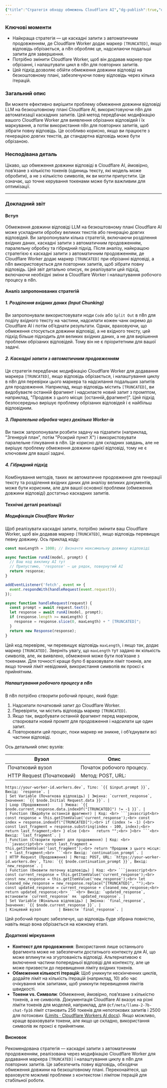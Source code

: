 ```yaml
---
{"title":"Стратегія обходу обмежень Cloudflare AI","dg-publish":true,"dg-metatags":null,"dg-home":null,"permalink":"/dokumentacziya-do-proektu-exodus-pp-ua/strategiya-obhodu-obmezhen-cloudflare-ai/","dgPassFrontmatter":true,"noteIcon":""}
---
```



### Ключові моменти
- Найкраща стратегія — це каскадні запити з автоматичним продовженням, де Cloudflare Worker додає маркер `[TRUNCATED]`, якщо відповідь обрізається, а n8n обробляє це, надсилаючи подальші запити для завершення.
- Потрібно змінити Cloudflare Worker, щоб він додавав маркер при обрізанні, і налаштувати цикл в n8n для повторних запитів.
- Цей підхід дозволяє обійти обмеження довжини відповіді на безкоштовному плані, забезпечуючи повну відповідь через кілька ітерацій.

### Загальний опис
Ви можете ефективно вирішити проблему обмеження довжини відповіді LLM на безкоштовному плані Cloudflare AI, використовуючи n8n для автоматизації каскадних запитів. Цей метод передбачає модифікацію вашого Cloudflare Worker для виявлення обрізаних відповідей і їх маркування, а потім використання n8n для повторних запитів, щоб зібрати повну відповідь. Це особливо корисно, якщо ви працюєте з генерацією довгих текстів, де стандартна відповідь може бути обрізаною.

### Несподівана деталь
Цікаво, що обмеження довжини відповіді в Cloudflare AI, ймовірно, пов’язане з кількістю токенів (одиниць тексту, які модель може обробити), а не з кількістю символів, як ви могли припустити. Це означає, що точне керування токенами може бути важливим для оптимізації.

---

### Докладний звіт

#### Вступ
Обмеження довжини відповіді LLM на безкоштовному плані Cloudflare AI може ускладнити обробку великих текстів або генерацію довгих відповідей. Ви запропонували кілька стратегій, включаючи розділення вхідних даних, каскадні запити з автоматичним продовженням, паралельну обробку та гібридний підхід. Після аналізу, найкращою стратегією є каскадні запити з автоматичним продовженням, де Cloudflare Worker додає маркер `[TRUNCATED]` при обрізанні відповіді, а n8n використовується для повторних запитів, щоб зібрати повну відповідь. Цей звіт детально описує, як реалізувати цей підхід, включаючи необхідні зміни в Cloudflare Worker і налаштування робочого процесу в n8n.

#### Аналіз запропонованих стратегій

##### 1. Розділення вхідних даних (Input Chunking)
Ви запропонували використовувати ноди `Code` або `Split Out` в n8n для поділу вхідного тексту на частини, надсилати кожен чанк окремо до Cloudflare AI і потім об’єднати результати. Однак, враховуючи, що обмеження стосується довжини відповіді, а не вхідного тексту, цей підхід більше підходить для великих вхідних даних, а не для вирішення проблеми обрізаних відповідей. Тому він не є пріоритетним для вашої задачі.

##### 2. Каскадні запити з автоматичним продовженням
Ця стратегія передбачає модифікацію Cloudflare Worker для додавання маркера `[TRUNCATED]`, якщо відповідь обрізається, і налаштування циклу в n8n для перевірки цього маркера та надсилання подальших запитів для продовження. Наприклад, якщо відповідь містить `[TRUNCATED]`, ви видобуваєте останній фрагмент і надсилаєте новий запит з промптом, наприклад, "Продовж з цього місця: [останній_фрагмент]". Цей підхід безпосередньо вирішує проблему обрізаних відповідей і є найбільш відповідним.

##### 3. Паралельна обробка через декілька Worker-ів
Ви також запропонували розбити задачу на підзапити (наприклад, "Згенеруй план", потім "Розкрий пункт X") і використовувати паралельне гілкування в n8n. Це корисно для складних завдань, але не вирішує проблему обмеження довжини однієї відповіді, тому не є ключовим для вашої задачі.

##### 4. Гібридний підхід
Комбінування методів, таких як автоматичне продовження для генерації тексту та розділення вхідних даних для аналізу великих документів, може бути корисним, але для вашої основної проблеми (обмеження довжини відповіді) достатньо каскадних запитів.

#### Технічні деталі реалізації

##### Модифікація Cloudflare Worker
Щоб реалізувати каскадні запити, потрібно змінити ваш Cloudflare Worker, щоб він додавав маркер `[TRUNCATED]`, якщо відповідь перевищує певну довжину. Ось приклад коду:

```javascript
const maxLength = 1000; // Визначте максимальну довжину відповіді

async function runAI(model, prompt) {
  // Ваш код виклику AI тут
  // Припустимо, 'response' — це рядок, повернутий AI
  return response;
}

addEventListener('fetch', event => {
  event.respondWith(handleRequest(event.request));
});

async function handleRequest(request) {
  const prompt = await request.text();
  let response = await runAI(model, prompt);
  if (response.length >= maxLength) {
    response = response.slice(0, maxLength) + " [TRUNCATED]";
  }
  return new Response(response);
}
```

Цей код перевіряє, чи перевищує відповідь `maxLength`, і якщо так, додає маркер `[TRUNCATED]`. Зверніть увагу, що `maxLength` тут задано як кількість символів, але, як виявлено, обмеження може бути пов’язане з токенами. Для точності краще було б враховувати ліміт токенів, але якщо точний ліміт невідомий, використання символів як проксі є прийнятним.

##### Налаштування робочого процесу в n8n
В n8n потрібно створити робочий процес, який буде:
1. Надсилати початковий запит до Cloudflare Worker.
2. Перевіряти, чи містить відповідь маркер `[TRUNCATED]`.
3. Якщо так, видобувати останній фрагмент перед маркером, створювати новий промпт для продовження і надсилати ще один запит.
4. Повторювати цей процес, поки маркер не зникне, і об’єднувати всі частини відповіді.

Ось детальний опис вузлів:

| Вузол                  | Опис                                                                 |
|-----------------------|----------------------------------------------------------------------|
| Початковий вузол      | Початок робочого процесу.                                            |
| HTTP Request (Початковий) | Метод: POST, URL:

```
https://your-worker-id.workers.dev`, Тіло: `{{ $input.prompt }}`, Вихід: `response`. |
| Set Variable (Початкова відповідь) | Змінна: `current_response`, Значення: `{{ $node.Initial Request.data }}`. |
| Loop (Продовження)     | Умова: `{{ $node.current_response.data.indexOf("[TRUNCATED]") != -1 }}`. |
| Function (Видобути останній фрагмент) | Код: <br> ```javascript<br> const response = this.getItemValue('current_response');<br> const index = response.indexOf("[TRUNCATED]");<br> if (index != -1) {<br>   const last_fragment = response.substring(index - 100, index);<br>   return last_fragment;<br> } else {<br>   return "";<br> }<br> ```<br> Вихід: `last_fragment`. |
| Function (Створити промпт для продовження) | Код: <br> ```javascript<br> const last_fragment = this.getItemValue('last_fragment');<br> return "Продовж з цього місця: " + last_fragment;<br> ```<br> Вихід: `continuation_prompt`. |
| HTTP Request (Продовження) | Метод: POST, URL: `https://your-worker-id.workers.dev`, Тіло: `{{ $node.continuation_prompt }}`, Вихід: `new_response`. |
| Function (Оновити поточну відповідь) | Код: <br> ```javascript<br> const current_response = this.getItemValue('current_response');<br> const new_response = this.getItemValue('new_response');<br> let cleaned_new_response = new_response.replace("[TRUNCATED]", "");<br> const updated_response = current_response + cleaned_new_response;<br> return updated_response;<br> ```<br> Вихід: `updated_response`, встановити `current_response` як `updated_response`. |
| Set Variable (Фінальна відповідь) | Змінна: `final_response`, Значення: `{{ $node.current_response }}`. |
| Кінцевий вузол        | Вивести `final_response`. |
```
Цей робочий процес забезпечує, що відповідь буде зібрана повністю, навіть якщо вона обрізається на кожному етапі.

#### Додаткові міркування
- **Контекст для продовження**: Використання лише останнього фрагмента може не забезпечити достатнього контексту для AI, що може вплинути на згуртованість відповіді. Альтернативою є включення частини попередньої відповіді для контексту, але це може призвести до перевищення ліміту вхідних токенів.
- **Обмеження кількості ітерацій**: Щоб уникнути нескінченних циклів, додайте ліміт на кількість ітерацій (наприклад, 10) або час очікування між запитами, щоб уникнути перевищення лімітів швидкості.
- **Токени vs. Символи**: Обмеження, ймовірно, пов’язане з кількістю токенів, а не символів. Документація Cloudflare AI вказує на різні ліміти токенів для моделей, наприклад, для `@cf/meta/llama-2-7b-chat-fp16` ліміт становить 256 токенів для непотокових запитів і 2500 для потокових ([Limits · Cloudflare Workers AI docs](https://developers.cloudflare.com/workers-ai/platform/limits/)). Якщо можливо, краще враховувати токени, але якщо це складно, використання символів як проксі є прийнятним.

#### Висновок
Рекомендована стратегія — каскадні запити з автоматичним продовженням, реалізована через модифікацію Cloudflare Worker для додавання маркера `[TRUNCATED]` і налаштування циклу в n8n для повторних запитів. Це забезпечить повну відповідь, обходячи обмеження довжини на безкоштовному плані. Переконайтеся, що враховуєте можливі проблеми з контекстом і лімітом ітерацій для стабільної роботи.